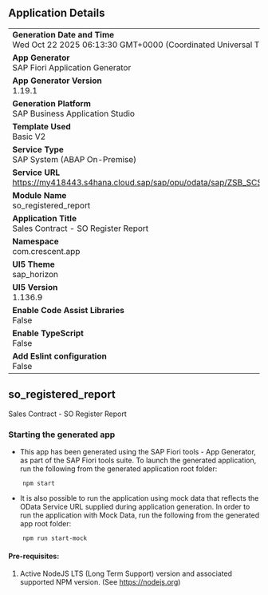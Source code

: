 ## Application Details
|               |
| ------------- |
|**Generation Date and Time**<br>Wed Oct 22 2025 06:13:30 GMT+0000 (Coordinated Universal Time)|
|**App Generator**<br>SAP Fiori Application Generator|
|**App Generator Version**<br>1.19.1|
|**Generation Platform**<br>SAP Business Application Studio|
|**Template Used**<br>Basic V2|
|**Service Type**<br>SAP System (ABAP On-Premise)|
|**Service URL**<br>https://my418443.s4hana.cloud.sap/sap/opu/odata/sap/ZSB_SCSO_RECD_RPT|
|**Module Name**<br>so_registered_report|
|**Application Title**<br>Sales Contract - SO Register Report|
|**Namespace**<br>com.crescent.app|
|**UI5 Theme**<br>sap_horizon|
|**UI5 Version**<br>1.136.9|
|**Enable Code Assist Libraries**<br>False|
|**Enable TypeScript**<br>False|
|**Add Eslint configuration**<br>False|

## so_registered_report

Sales Contract - SO Register Report

### Starting the generated app

-   This app has been generated using the SAP Fiori tools - App Generator, as part of the SAP Fiori tools suite.  To launch the generated application, run the following from the generated application root folder:

```
    npm start
```

- It is also possible to run the application using mock data that reflects the OData Service URL supplied during application generation.  In order to run the application with Mock Data, run the following from the generated app root folder:

```
    npm run start-mock
```

#### Pre-requisites:

1. Active NodeJS LTS (Long Term Support) version and associated supported NPM version.  (See https://nodejs.org)


